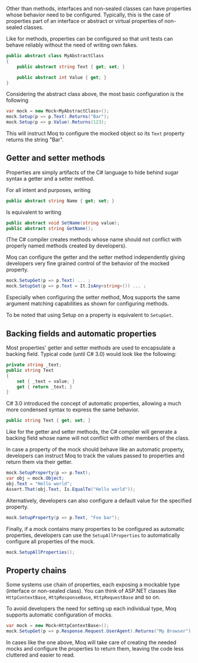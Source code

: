 Other than methods, interfaces and non-sealed classes can have properties whose behavior need to be configured. Typically, this is the case of properties part of an interface or abstract or virtual properties of non-sealed classes.

Like for methods, properties can be configured so that unit tests can behave reliably without the need of writing own fakes.

```csharp
public abstract class MyAbstractClass
{
    public abstract string Text { get; set; }

    public abstract int Value { get; }
}
```
Considering the abstract class above, the most basic configuration is the following
```csharp
var mock = new Mock<MyAbstractClass>();
mock.Setup(p => p.Text).Returns("Bar");
mock.Setup(p => p.Value).Returns(123);
```
This will instruct Moq to configure the mocked object so its `Text` property returns the string "Bar".

## Getter and setter methods
Properties are simply artifacts of the C# language to hide behind sugar syntax a getter and a setter method. 

For all intent and purposes, writing
```csharp
public abstract string Name { get; set; }
```
Is equivalent to writing
```csharp
public abstract void SetName(string value);	
public abstract string GetName();
```
(The C# compiler creates methods whose name should not conflict with properly named methods created by developers).

Moq can configure the getter and the setter method independently giving developers very fine grained control of the behavior of the mocked property.
```csharp
mock.SetupGet(p => p.Text) ... ;
mock.SetupSet(p => p.Text = It.IsAny<string>()) ... ;
```
Especially when configuring the setter method, Moq supports the same argument matching capabilities as shown for configuring methods.

To be noted that using Setup on a property is equivalent to `SetupGet`.

## Backing fields and automatic properties
Most properties' getter and setter methods are used to encapsulate a backing field. Typical code (until C# 3.0) would look like the following:
```csharp
private string _text;
public string Text
{
    set { _text = value; }
    get { return _text; }
}
```
C# 3.0 introduced the concept of automatic properties, allowing a much more condensed syntax to express the same behavior.
```csharp
public string Text { get; set; }
```
Like for the getter and setter methods, the C# compiler will generate a backing field whose name will not conflict with other members of the class.

In case a property of the mock should behave like an automatic property, developers can instruct Moq to track the values passed to properties and return them via their getter.
```csharp
mock.SetupProperty(p => p.Text);
var obj = mock.Object;
obj.Text = "Hello world";
Assert.That(obj.Text, Is.EqualTo("Hello world"));
```
Alternatively, developers can also configure a default value for the specified property.
```csharp
mock.SetupProperty(p => p.Text, "Foo bar");
```
Finally, if a mock contains many properties to be configured as automatic properties, developers can use the `SetupAllProperties` to automatically configure all properties of the mock.
```csharp
mock.SetupAllProperties();
```

## Property chains
Some systems use chain of properties, each exposing a mockable type (interface or non-sealed class). You can think of ASP.NET classes like `HttpContextBase`, `HttpResponseBase`, `HttpRequestBase` and so on.

To avoid developers the need for setting up each individual type, Moq supports automatic configuration of mocks.
```csharp
var mock = new Mock<HttpContextBase>();
mock.SetupGet(p => p.Response.Request.UserAgent).Returns("My Browser");
```
In cases like the one above, Moq will take care of creating the needed mocks and configure the properties to return them, leaving the code less cluttered and easier to read.
